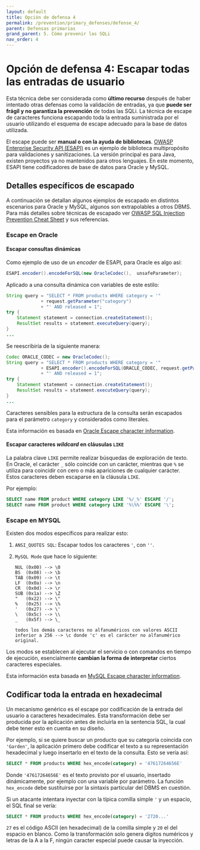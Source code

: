 ```yaml
---
layout: default
title: Opción de defensa 4
permalink: /prevention/primary_defenses/defense_4/
parent: Defensas primarias
grand_parent: 5. Cómo prevenir las SQLi
nav_order: 4
---
```


# Opción de defensa 4: Escapar todas las entradas de usuario
  
Esta técnica debe ser considerada como **último recurso** después de haber intentado otras defensas como la validación de entradas, ya que **puede ser frágil y no garantiza la prevención** de todas las SQLi. La técnica de escape de caracteres funciona escapando toda la entrada suministrada por el usuario utilizando el esquema de escape adecuado para la base de datos utilizada.

El escape puede ser **manual o con la ayuda de bibliotecas**. [OWASP Enterprise Security API (ESAPI)](https://owasp.org/www-project-enterprise-security-api/) es un ejemplo de biblioteca multipropósito para validaciones y sanitizaciones. La versión principal es para Java, existen proyectos ya no mantenidos para otros lenguajes. En este momento, ESAPI tiene codificadores de base de datos para Oracle y MySQL.

## Detalles específicos de escapado

A continuación se detallan algunos ejemplos de escapado en distintos escenarios para Oracle y MySQL, algunos son extrapolables a otros DBMS. Para más detalles sobre técnicas de escapado ver [OWASP SQL Injection Prevention Cheat Sheet](https://cheatsheetseries.owasp.org/cheatsheets/SQL_Injection_Prevention_Cheat_Sheet.html) y sus referencias.

### Escape en Oracle

#### Escapar consultas dinámicas 

Como ejemplo de uso de un *encoder* de ESAPI, para Oracle es algo así:

```java
ESAPI.encoder().encodeForSQL(new OracleCodec(),  unsafeParameter);
```

Aplicado a una consulta dinámica con variables de este estilo:

```java
String query = "SELECT * FROM products WHERE category = '"
             + request.getParameter("category")
             + "' AND released = 1";
try {
    Statement statement = connection.createStatement();
    ResultSet results = statement.executeQuery(query);
}
...
```
Se reescribiría de la siguiente manera:

```java
Codec ORACLE_CODEC = new OracleCodec();
String query = "SELECT * FROM products WHERE category = '"
             + ESAPI.encoder().encodeForSQL(ORACLE_CODEC, request.getParameter("category"))
             + "' AND released = 1";
try {
    Statement statement = connection.createStatement();
    ResultSet results = statement.executeQuery(query);
}
...
```

Caracteres sensibles para la estructura de la consulta serán escapados para el parámetro `category` y considerados como literales.

Esta información es basada en [Oracle Escape character information](http://www.orafaq.com/wiki/SQL_FAQ#How_does_one_escape_special_characters_when_writing_SQL_queries.3F).

#### Escapar caracteres *wildcard* en cláusulas `LIKE`

La palabra clave `LIKE` permite realizar búsquedas de exploración de texto. En Oracle, el carácter `_` sólo coincide con un carácter, mientras que `%` se utiliza para coincidir con cero o más apariciones de cualquier carácter. Estos caracteres deben escaparse en la cláusula `LIKE`.

Por ejemplo:

```sql
SELECT name FROM product WHERE category LIKE '%/_%' ESCAPE '/'; 
SELECT name FROM product WHERE category LIKE '%\%%' ESCAPE '\';
```

### Escape en MYSQL

Existen dos modos específicos para realizar esto:

1. `ANSI_QUOTES SQL`: Escapar todos los caracteres `'`, con `''`.
2. `MySQL Mode` que hace lo siguiente:

    ```
    NUL (0x00) --> \0
    BS  (0x08) --> \b
    TAB (0x09) --> \t
    LF  (0x0a) --> \n
    CR  (0x0d) --> \r
    SUB (0x1a) --> \Z
    "   (0x22) --> \"
    %   (0x25) --> \%
    '   (0x27) --> \'
    \   (0x5c) --> \\
    _   (0x5f) --> \_

    todos los demás caracteres no alfanuméricos con valores ASCII
    inferior a 256 --> \c donde 'c' es el carácter no alfanumérico original.
    ```

Los modos se establecen al ejecutar el servicio o con comandos en tiempo de ejecución, esencialmente **cambian la forma de interpretar** ciertos caracteres especiales. 

Esta información esta basada en [MySQL Escape character information](https://dev.mysql.com/doc/refman/5.7/en/string-literals.html).

## Codificar toda la entrada en hexadecimal 

Un mecanismo genérico es el escape por codificación de la entrada del usuario a caracteres hexadecimales. Esta transformación debe ser producida por la aplicación antes de incluirla en la sentencia SQL, la cual debe tener esto en cuenta en su diseño.

Por ejemplo, si se quiere buscar un producto que su categoría coincida con `'Garden'`, la aplicación primero debe codificar el texto a su representación hexadecimal y luego insertarlo en el texto de la consulta. Esto se vería así:

```sql
SELECT * FROM products WHERE hex_encode(category) = '47617264656E'
```

Donde `'47617264656E'` es el texto provisto por el usuario, insertado dinámicamente, por ejemplo con una variable por parámetro. La función `hex_encode` debe sustituirse por la sintaxis particular del DBMS en cuestión. 

Si un atacante intentara inyectar con la típica comilla simple `'` y un espacio, el SQL final se vería:

```sql
SELECT * FROM products WHERE hex_encode(category) = '2720...'
```

`27` es el código ASCII (en hexadecimal) de la comilla simple y `20` el del espacio en blanco. Como la transformación solo genera dígitos numéricos y letras de la A a la F, ningún caracter especial puede causar la inyección.
